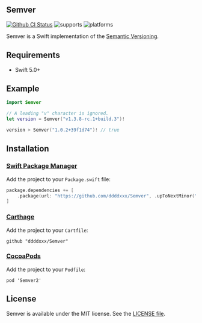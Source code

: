 ## Semver

[![Github CI Status](https://github.com/ddddxxx/Semver/workflows/CI/badge.svg)](https://github.com/ddddxxx/Semver/actions)
![supports](https://img.shields.io/badge/supports-Swift_PM%20%7C%20Carthage-brightgreen.svg)
![platforms](https://img.shields.io/badge/platforms-Linux%20%7C%20macOS%20%7C%20iOS%20%7C%20tvOS%20%7C%20watchOS-lightgrey.svg)

Semver is a Swift implementation of the [Semantic Versioning](http://semver.org/).

## Requirements

- Swift 5.0+

## Example

```swift
import Semver

// A leading "v" character is ignored.
let version = Semver("v1.3.8-rc.1+build.3")!

version > Semver("1.0.2+39f1d74")! // true
```

## Installation

### [Swift Package Manager](https://github.com/apple/swift-package-manager)

Add the project to your `Package.swift` file:

```swift
package.dependencies += [
    .package(url: "https://github.com/ddddxxx/Semver", .upToNextMinor("0.2.0"))
]
```

### [Carthage](https://github.com/Carthage/Carthage)

Add the project to your `Cartfile`:

```
github "ddddxxx/Semver"
```

### [CocoaPods](https://cocoapods.org)

Add the project to your `Podfile`:

```
pod 'Semver2'
```

## License

Semver is available under the MIT license. See the [LICENSE file](LICENSE).
